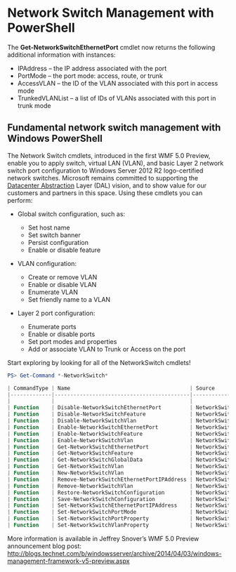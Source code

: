 # Network Switch Management with PowerShell

The **Get-NetworkSwitchEthernetPort** cmdlet now returns the following additional information with instances:
-   IPAddress – the IP address associated with the port
-   PortMode – the port mode: access, route, or trunk
-   AccessVLAN – the ID of the VLAN associated with this port in access mode
-   TrunkedVLANList – a list of IDs of VLANs associated with this port in trunk mode

## Fundamental network switch management with Windows PowerShell
The Network Switch cmdlets, introduced in the first WMF 5.0 Preview, enable you to apply switch, virtual LAN (VLAN), and basic Layer 2 network switch port configuration to Windows Server 2012 R2 logo-certified network switches. Microsoft remains committed to supporting the [Datacenter Abstraction](http://technet.microsoft.com/en-us/cloud/dal.aspx) Layer (DAL) vision, and to show value for our customers and partners in this space. Using these cmdlets you can perform:

-   Global switch configuration, such as:
    -   Set host name
    -   Set switch banner
    -   Persist configuration
    -   Enable or disable feature

-   VLAN configuration:
    -   Create or remove VLAN
    -   Enable or disable VLAN
    -   Enumerate VLAN
    -   Set friendly name to a VLAN

-   Layer 2 port configuration:
    -   Enumerate ports
    -   Enable or disable ports
    -   Set port modes and properties
    -   Add or associate VLAN to Trunk or Access on the port

Start exploring by looking for all of the NetworkSwitch cmdlets!

```powershell
PS> Get-Command *-NetworkSwitch*

| CommandType | Name                                      | Source        |
|-------------|-------------------------------------------|---------------|
|             |                                           |               |
| Function    | Disable-NetworkSwitchEthernetPort         | NetworkSwitch |
| Function    | Disable-NetworkSwitchFeature              | NetworkSwitch |
| Function    | Disable-NetworkSwitchVlan                 | NetworkSwitch |
| Function    | Enable-NetworkSwitchEthernetPort          | NetworkSwitch |
| Function    | Enable-NetworkSwitchFeature               | NetworkSwitch |
| Function    | Enable-NetworkSwitchVlan                  | NetworkSwitch |
| Function    | Get-NetworkSwitchEthernetPort             | NetworkSwitch |
| Function    | Get-NetworkSwitchFeature                  | NetworkSwitch |
| Function    | Get-NetworkSwitchGlobalData               | NetworkSwitch |
| Function    | Get-NetworkSwitchVlan                     | NetworkSwitch |
| Function    | New-NetworkSwitchVlan                     | NetworkSwitch |
| Function    | Remove-NetworkSwitchEthernetPortIPAddress | NetworkSwitch |
| Function    | Remove-NetworkSwitchVlan                  | NetworkSwitch |
| Function    | Restore-NetworkSwitchConfiguration        | NetworkSwitch |
| Function    | Save-NetworkSwitchConfiguration           | NetworkSwitch |
| Function    | Set-NetworkSwitchEthernetPortIPAddress    | NetworkSwitch |
| Function    | Set-NetworkSwitchPortMode                 | NetworkSwitch |
| Function    | Set-NetworkSwitchPortProperty             | NetworkSwitch |
| Function    | Set-NetworkSwitchVlanProperty             | NetworkSwitch |
```

More information is available in Jeffrey Snover’s WMF 5.0 Preview announcement blog post: <http://blogs.technet.com/b/windowsserver/archive/2014/04/03/windows-management-framework-v5-preview.aspx>
